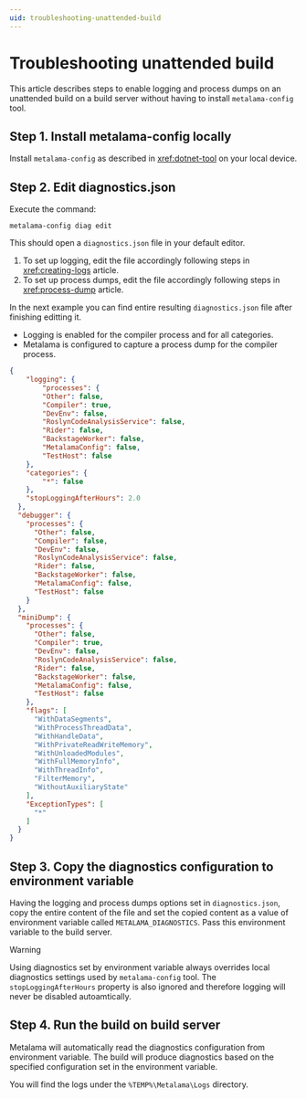 ```yaml
---
uid: troubleshooting-unattended-build
---
```


# Troubleshooting unattended build

This article describes steps to enable logging and process dumps on an unattended build on a build server without having to install `metalama-config` tool.


## Step 1. Install metalama-config locally

Install `metalama-config` as described in <xref:dotnet-tool> on your local device.

## Step 2. Edit diagnostics.json

Execute the command:

```
metalama-config diag edit
```

This should open a `diagnostics.json` file in your default editor.

1. To set up logging, edit the file accordingly following steps in <xref:creating-logs> article.
2. To set up process dumps, edit the file accordingly following steps in <xref:process-dump> article.

In the next example you can find entire resulting `diagnostics.json` file after finishing editting it.
- Logging is enabled for the compiler process and for all categories.
- Metalama is configured to capture a process dump for the compiler process.


```json
{
	"logging": {
		"processes": {
		"Other": false,
		"Compiler": true,
		"DevEnv": false,
		"RoslynCodeAnalysisService": false,
		"Rider": false,
		"BackstageWorker": false,
		"MetalamaConfig": false,
		"TestHost": false
    },
    "categories": {
		"*": false
    },
    "stopLoggingAfterHours": 2.0
  },
  "debugger": {
    "processes": {
      "Other": false,
      "Compiler": false,
      "DevEnv": false,
      "RoslynCodeAnalysisService": false,
      "Rider": false,
      "BackstageWorker": false,
      "MetalamaConfig": false,
      "TestHost": false
    }
  },
  "miniDump": {
    "processes": {
      "Other": false,
      "Compiler": true,
      "DevEnv": false,
      "RoslynCodeAnalysisService": false,
      "Rider": false,
      "BackstageWorker": false,
      "MetalamaConfig": false,
      "TestHost": false
    },
    "flags": [
      "WithDataSegments",
      "WithProcessThreadData",
      "WithHandleData",
      "WithPrivateReadWriteMemory",
      "WithUnloadedModules",
      "WithFullMemoryInfo",
      "WithThreadInfo",
      "FilterMemory",
      "WithoutAuxiliaryState"
    ],
    "ExceptionTypes": [
      "*"
    ]
  }
}
```

## Step 3. Copy the diagnostics configuration to environment variable

Having the logging and process dumps options set in `diagnostics.json`, copy the entire content of the file and set the copied content as a value of environment variable called `METALAMA_DIAGNOSTICS`. Pass this environment variable to the build server.

> [!WARNING]
> Using diagnostics set by environment variable always overrides local diagnostics settings used by `metalama-config` tool. The `stopLoggingAfterHours` property is also ignored and therefore logging will never be disabled autoamtically.

## Step 4. Run the build on build server

Metalama will automatically read the diagnostics configuration from environment variable. The build will produce diagnostics based on the specified configuration set in the environment variable.

You will find the logs under the `%TEMP%\Metalama\Logs` directory.